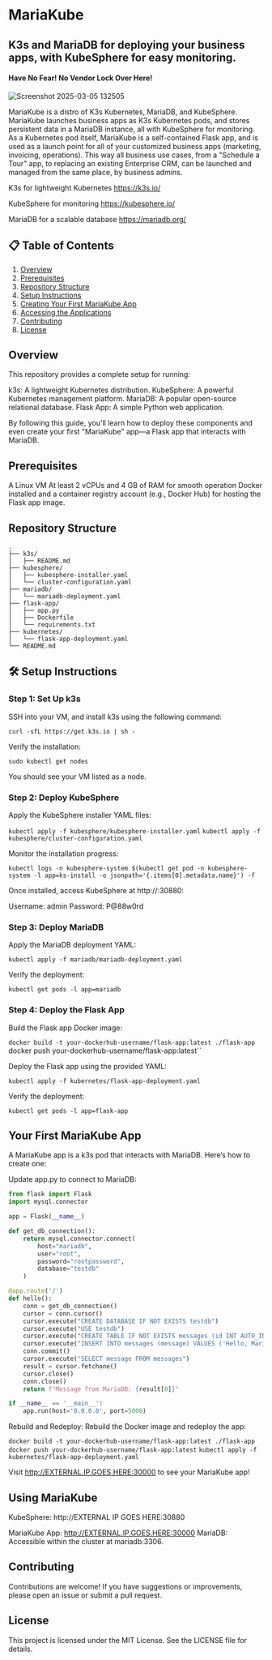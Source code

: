 # MariaKube
## K3s and MariaDB for deploying your business apps, with KubeSphere for easy monitoring.
#### Have No Fear! No Vendor Lock Over Here!

![Screenshot 2025-03-05 132505](https://github.com/user-attachments/assets/3535a08a-6503-4caa-a13c-0fd8d65e89bd)

MariaKube is a distro of K3s Kubernetes, MariaDB, and KubeSphere. MariaKube launches business apps as K3s Kubernetes pods, and stores persistent data in a MariaDB instance, all with KubeSphere for monitoring. 
As a Kubernetes pod itself, MariaKube is a self-contained Flask app, and is used as a launch point for all of your customized business apps (marketing, invoicing, operations). 
This way all business use cases, from a "Schedule a Tour" app, to replacing an existing Enterprise CRM, can be launched and managed from the same place, by business admins.

K3s for lightweight Kubernetes
https://k3s.io/

KubeSphere for monitoring
https://kubesphere.io/

MariaDB for a scalable database
https://mariadb.org/


## 📋 Table of Contents
1. [Overview](#overview)
2. [Prerequisites](#prerequisites)
4. [Repository Structure](#repository-structure)
5. [Setup Instructions](#setup-instructions)
6. [Creating Your First MariaKube App](#your-first-mariakube-app)
7. [Accessing the Applications](#using-mariakube)
8. [Contributing](#contributing)
9. [License](#license)


## Overview 

This repository provides a complete setup for running:

k3s: A lightweight Kubernetes distribution.
KubeSphere: A powerful Kubernetes management platform.
MariaDB: A popular open-source relational database.
Flask App: A simple Python web application.

By following this guide, you'll learn how to deploy these components and even create your first "MariaKube" app—a Flask app that interacts with MariaDB.

## Prerequisites

A Linux VM 
At least 2 vCPUs and 4 GB of RAM for smooth operation
Docker installed and a container registry account (e.g., Docker Hub) for hosting the Flask app image.


## Repository Structure

```
.
├── k3s/
│   ├── README.md                    
├── kubesphere/                   
│   ├── kubesphere-installer.yaml
│   └── cluster-configuration.yaml
├── mariadb/                      
│   └── mariadb-deployment.yaml
├── flask-app/                    
│   ├── app.py
│   ├── Dockerfile
│   └── requirements.txt
├── kubernetes/                   
│   └── flask-app-deployment.yaml
└── README.md                     
```

## 🛠️ Setup Instructions

### Step 1: Set Up k3s

SSH into your VM, and install k3s using the following command:

``curl -sfL https://get.k3s.io | sh - ``

Verify the installation:

``sudo kubectl get nodes``

You should see your VM listed as a node.

### Step 2: Deploy KubeSphere

Apply the KubeSphere installer YAML files:

``kubectl apply -f kubesphere/kubesphere-installer.yaml``
``kubectl apply -f kubesphere/cluster-configuration.yaml``

Monitor the installation progress:

``kubectl logs -n kubesphere-system $(kubectl get pod -n kubesphere-system -l app=ks-install -o jsonpath='{.items[0].metadata.name}') -f ``

Once installed, access KubeSphere at http://<VM-IP>:30880:

Username: admin
Password: P@88w0rd

### Step 3: Deploy MariaDB

Apply the MariaDB deployment YAML:

``kubectl apply -f mariadb/mariadb-deployment.yaml``

Verify the deployment:

``kubectl get pods -l app=mariadb``

### Step 4: Deploy the Flask App

Build the Flask app Docker image:


``docker build -t your-dockerhub-username/flask-app:latest ./flask-app
``docker push your-dockerhub-username/flask-app:latest``

Deploy the Flask app using the provided YAML:


``kubectl apply -f kubernetes/flask-app-deployment.yaml``

Verify the deployment:

``kubectl get pods -l app=flask-app``


## Your First MariaKube App

A MariaKube app is a k3s pod that interacts with MariaDB. Here’s how to create one:

Update app.py to connect to MariaDB:

```python
from flask import Flask
import mysql.connector

app = Flask(__name__)

def get_db_connection():
    return mysql.connector.connect(
        host="mariadb",
        user="root",
        password="rootpassword",
        database="testdb"
    )

@app.route('/')
def hello():
    conn = get_db_connection()
    cursor = conn.cursor()
    cursor.execute("CREATE DATABASE IF NOT EXISTS testdb")
    cursor.execute("USE testdb")
    cursor.execute("CREATE TABLE IF NOT EXISTS messages (id INT AUTO_INCREMENT PRIMARY KEY, message VARCHAR(255))")
    cursor.execute("INSERT INTO messages (message) VALUES ('Hello, MariaKube!')")
    conn.commit()
    cursor.execute("SELECT message FROM messages")
    result = cursor.fetchone()
    cursor.close()
    conn.close()
    return f"Message from MariaDB: {result[0]}"

if __name__ == '__main__':
    app.run(host='0.0.0.0', port=5000)
```

Rebuild and Redeploy:
Rebuild the Docker image and redeploy the app:


``docker build -t your-dockerhub-username/flask-app:latest ./flask-app ``
``docker push your-dockerhub-username/flask-app:latest``
``kubectl apply -f kubernetes/flask-app-deployment.yaml``


Visit http://EXTERNAL.IP.GOES.HERE:30000 to see your MariaKube app!


## Using MariaKube

KubeSphere: http://EXTERNAL IP GOES HERE:30880

MariaKube App: http://EXTERNAL.IP.GOES.HERE:30000
MariaDB: Accessible within the cluster at mariadb:3306.


## Contributing

Contributions are welcome! If you have suggestions or improvements, please open an issue or submit a pull request.


## License

This project is licensed under the MIT License. See the LICENSE file for details.
